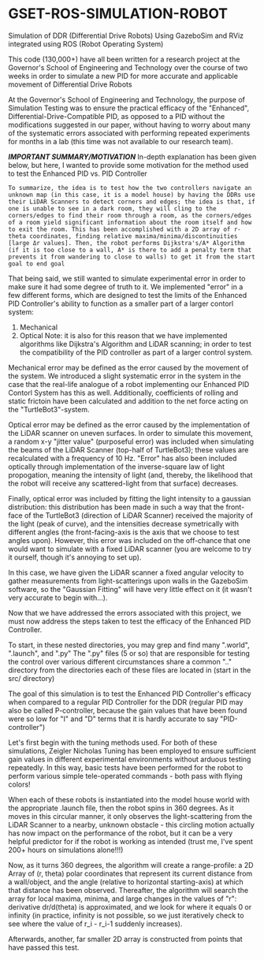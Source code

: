 # GSET-ROS-SIMULATION-ROBOT
Simulation of DDR (Differential Drive Robots) Using GazeboSim and RViz integrated using ROS (Robot Operating System)

This code (130,000+) have all been written for a research project at the Governor's School of Engineering and Technology over the course of two weeks in order to simulate a new PID for more accurate and applicable movement of Differential Drive Robots

At the Governor's School of Engineering and Technology, the purpose of Simulation Testing was to ensure the practical efficacy of the "Enhanced", Differential-Drive-Compatible PID, as opposed to a PID without the modifications suggested in our paper, without having to worry about many of the systematic errors associated with performing repeated experiments for months in a lab (this time was not available to our research team).

***IMPORTANT SUMMARY/MOTIVATION***
    In-depth explanation has been given below, but here, I wanted to provide some motivation for the method used to test the Enhanced PID vs. PID Controller

    To summarize, the idea is to test how the two controllers navigate an unknown map (in this case, it is a model house) by having the DDRs use their LiDAR Scanners to detect corners and edges; the idea is that, if one is unable to see in a dark room, they will cling to the corners/edges to find their room through a room, as the corners/edges of a room yield significant information about the room itself and how to exit the room. This has been accomplished with a 2D array of r-theta coordinates, finding relative maxima/minima/discontinuities [large Δr values]. Then, the robot performs Dijkstra's/A* Algorithm (if it is too close to a wall, A* is there to add a penalty term that prevents it from wandering to close to walls) to get it from the start goal to end goal

That being said, we still wanted to simulate experimental error in order to make sure it had some degree of truth to it. We implemented "error" in a few different forms, which are designed to test the limits of the Enhanced PID Controller's ability to function as a smaller part of a larger contorl system:
 1. Mechanical
 2. Optical
Note: it is also for this reason that we have implemented algorithms like Dijkstra's Algorithm and LiDAR scanning; in order to test the compatibility of the PID controller as part of a larger control system.

Mechanical error may be defined as the error caused by the movement of the system. We introduced a slight systematic error in the system in the case that the real-life analogue of a robot implementing our Enhanced PID Contorl System has this as well. Additionally, coefficients of rolling and static frictoin have been calculated and addition to the net force acting on the "TurtleBot3"-system.

Optical error may be defined as the error caused by the implementation of the LiDAR scanner on uneven surfaces. In order to simulate this movement, a random x-y "jitter value" (purposeful error) was included when simulating the beams of the LiDAR Scanner (top-half of TurtleBot3); these values are recalculated with a frequency of 10 Hz. "Error" has also been included optically through implementation of the inverse-square law of light propogation, meaning the intensity of light (and, thereby, the likelihood that the robot will receive any scattered-light from that surface) decreases. 

Finally, optical error was included by fitting the light intensity to a gaussian distribution: this distribution has been made in such a way that the front-face of the TurtleBot3 (direction of LiDAR Scanner) received the majority of the light (peak of curve), and the intensities decrease symetrically with different angles (the front-facing-axis is the axis that we choose to test angles upon). However, this error was included on the off-chance that one would want to simulate with a fixed LiDAR scanner (you are welcome to try it ourself, though it's annoying to set up).

In this case, we have given the LiDAR scanner a fixed angular velocity to gather measurements from light-scatterings upon walls in the GazeboSim software, so the "Gaussian Fitting" will have very little effect on it (it wasn't very accurate to begin with...).

Now that we have addressed the errors associated with this project, we must now address the steps taken to test the efficacy of the Enhanced PID Controller.

To start, in these nested directories, you may grep and find many ".world", ".launch", and ".py" The ".py" files (5 or so) that are responsible for testing the control over various different circumstances share a common ".." directory from the directories each of these files are located in (start in the src/ directory)

The goal of this simulation is to test the Enhanced PID Controller's efficacy when compared to a regular PID Controller for the DDR (regular PID may also be called P-controller, because the gain values that have been found were so low for "I" and "D" terms that it is hardly accurate to say "PID-controller")

Let's first begin with the tuning methods used. For both of these simulations, Zeigler Nicholas Tuning has been employed to ensure sufficient gain values in different experimental environments without arduous testing repeatedly. In this way, basic tests have been performed for the robot to perform various simple tele-operated commands - both pass with flying colors!

When each of these robots is instantiated into the model house world with the appropriate .launch file, then the robot spins in 360 degrees. As it moves in this circular manner, it only observes the light-scattering from the LiDAR Scanner to a nearby, unknown obstacle - this circling motion actually has now impact on the performance of the robot, but it can be a very helpful predictor for if the robot is working as intended (trust me, I've spent 200+ hours on simulations alone!!!)

Now, as it turns 360 degrees, the algorithm will create a range-profile: a 2D Array of (r, theta) polar coordinates that represent its current distance from a wall/object, and the angle (relative to horizontal starting-axis) at which that distance has been observed. Thereafter, the algorithm will search the array for local maxima, minima, and large changes in the values of "r": derivative dr/d(theta) is approximated, and we look for where it equals 0 or infinity (in practice, infinity is not possible, so we just iteratively check to see where the value of r_i - r_i-1 suddenly increases).

Afterwards, another, far smaller 2D array is constructed from points that have passed this test.



